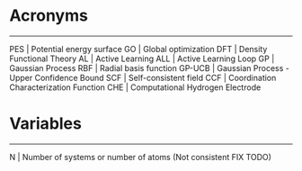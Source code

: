 # Acronyms
---
PES | Potential energy surface
GO | Global optimization
DFT | Density Functional Theory
AL | Active Learning
ALL | Active Learning Loop
GP | Gaussian Process
RBF | Radial basis function
GP-UCB | Gaussian Process - Upper Confidence Bound
SCF | Self-consistent field
CCF | Coordination Characterization Function
CHE | Computational Hydrogen Electrode

# Variables
---
N | Number of systems or number of atoms (Not consistent FIX TODO)
